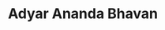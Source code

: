 ---
title: "Adyar Ananda Bhavan"
url: /chennai/adyar-ananda-bhavan-bharathi-salai/
shop: Süßwaren
---
